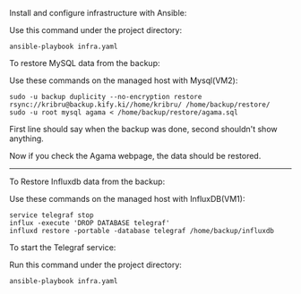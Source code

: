 Install and configure infrastructure with Ansible:

Use this command under the project directory:

    ansible-playbook infra.yaml

To restore MySQL data from the backup: 

Use these commands on the managed host with Mysql(VM2):

    sudo -u backup duplicity --no-encryption restore rsync://kribru@backup.kify.ki//home/kribru/ /home/backup/restore/
    sudo -u root mysql agama < /home/backup/restore/agama.sql

First line should say when the backup was done, second shouldn't show anything.

Now if you check the Agama webpage, the data should be restored.

---
To Restore Influxdb data from the backup:

Use these commands on the managed host with InfluxDB(VM1):

    service telegraf stop
    influx -execute 'DROP DATABASE telegraf'
    influxd restore -portable -database telegraf /home/backup/influxdb

To start the Telegraf service: 

Run this command under the project directory:

    ansible-playbook infra.yaml
